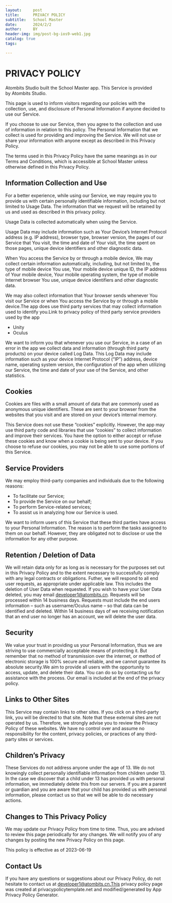 ```yaml
---
layout:     post
title:      PRIVACY POLICY
subtitle:   School Master
date:       2024/2/2
author:     BY
header-img: img/post-bg-ios9-web1.jpg
catalog: true
tags:

---
```


# PRIVACY POLICY

Atombits Studio built the School Master app. This Service is provided by Atombits Studio.


This page is used to inform visitors regarding our policies with the collection, use, and disclosure of Personal Information if anyone decided to use our Service.


If you choose to use our Service, then you agree to the collection and use of information in relation to this policy. The Personal Information that we collect is used for providing and improving the Service. We will not use or share your information with anyone except as described in this Privacy Policy.


The terms used in this Privacy Policy have the same meanings as in our Terms and Conditions, which is accessible at School Master unless otherwise defined in this Privacy Policy.

## Information Collection and Use

For a better experience, while using our Service, we may require you to provide us with certain personally identifiable information, including but not limited to Usage Data. The information that we request will be retained by us and used as described in this privacy policy.


Usage Data is collected automatically when using the Service.


Usage Data may include information such as Your Device’s Internet Protocol address (e.g. IP address), browser type, browser version, the pages of our Service that You visit, the time and date of Your visit, the time spent on those pages, unique device identifiers and other diagnostic data.


When You access the Service by or through a mobile device, We may collect certain information automatically, including, but not limited to, the type of mobile device You use, Your mobile device unique ID, the IP address of Your mobile device, Your mobile operating system, the type of mobile Internet browser You use, unique device identifiers and other diagnostic data.


We may also collect information that Your browser sends whenever You visit our Service or when You access the Service by or through a mobile device.The app does use third party services that may collect information used to identify you.Link to privacy policy of third party service providers used by the app


* Unity
* Oculus


We want to inform you that whenever you use our Service, in a case of an error in the app we collect data and information (through third party products) on your device called Log Data. This Log Data may include information such as your device Internet Protocol (“IP”) address, device name, operating system version, the configuration of the app when utilizing our Service, the time and date of your use of the Service, and other statistics.


## Cookies


Cookies are files with a small amount of data that are commonly used as anonymous unique identifiers. These are sent to your browser from the websites that you visit and are stored on your device’s internal memory.


This Service does not use these “cookies” explicitly. However, the app may use third party code and libraries that use “cookies” to collect information and improve their services. You have the option to either accept or refuse these cookies and know when a cookie is being sent to your device. If you choose to refuse our cookies, you may not be able to use some portions of this Service.


## Service Providers
We may employ third-party companies and individuals due to the following reasons:

* To facilitate our Service;
* To provide the Service on our behalf;
* To perform Service-related services;
* To assist us in analyzing how our Service is used.


We want to inform users of this Service that these third parties have access to your Personal Information. The reason is to perform the tasks assigned to them on our behalf. However, they are obligated not to disclose or use the information for any other purpose.



## Retention / Deletion of Data
We will retain data only for as long as is necessary for the purposes set out in this Privacy Policy and to the extent necessary to successfully comply with any legal contracts or obligations. Futher, we will respond to all end user requests, as appropriate under applicable law. This includes the deletion of User Data when requested. If you wish to have your User Data deleted, you may email developer1@atombits.cn. Requests will be processed within 14 business days. Requests must include the end users information – such as username/Oculus name – so that data can be identified and deleted. Within 14 business days of we receiving notification that an end user no longer has an account, we will delete the user data.


## Security

We value your trust in providing us your Personal Information, thus we are striving to use commercially acceptable means of protecting it. But remember that no method of transmission over the internet, or method of electronic storage is 100% secure and reliable, and we cannot guarantee its absolute security.We aim to provide all users with the opportunity to access, update, and delete their data. You can do so by contacting us for assistance with the process. Our email is included at the end of the privacy policy.


## Links to Other Sites

This Service may contain links to other sites. If you click on a third-party link, you will be directed to that site. Note that these external sites are not operated by us. Therefore, we strongly advise you to review the Privacy Policy of these websites. We have no control over and assume no responsibility for the content, privacy policies, or practices of any third-party sites or services.


## Children’s Privacy
These Services do not address anyone under the age of 13. We do not knowingly collect personally identifiable information from children under 13. In the case we discover that a child under 13 has provided us with personal information, we immediately delete this from our servers. If you are a parent or guardian and you are aware that your child has provided us with personal information, please contact us so that we will be able to do necessary actions.


## Changes to This Privacy Policy

We may update our Privacy Policy from time to time. Thus, you are advised to review this page periodically for any changes. We will notify you of any changes by posting the new Privacy Policy on this page.


This policy is effective as of 2023-06-19


## Contact Us

If you have any questions or suggestions about our Privacy Policy, do not hesitate to contact us at developer1@atombits.cn.This privacy policy page was created at privacypolicytemplate.net and modified/generated by App Privacy Policy Generator.

